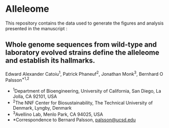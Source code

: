 # Alleleome
This repository contains the data used to generate the figures and analysis presented in the manuscript :


## Whole genome sequences from wild-type and laboratory evolved strains define the alleleome and establish its hallmarks.
Edward Alexander Catoiu<sup>1</sup>, Patrick Phaneuf<sup>2</sup>, Jonathan Monk<sup>3</sup>, Bernhard O Palsson<sup>*1,2</sup>
- <sup>1</sup>Department of Bioengineering, University of California, San Diego, La Jolla, CA 92101, USA
- <sup>2</sup>The NNF Center for Biosustainability, The Technical University of Denmark, Lyngby, Denmark
- <sup>3</sup>Avellino Lab, Menlo Park, CA 94025, USA
- *Correspondence to Bernard Palsson, palsson@ucsd.edu




